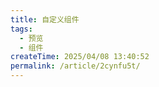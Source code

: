 ```yaml
---
title: 自定义组件
tags:
  - 预览
  - 组件
createTime: 2025/04/08 13:40:52
permalink: /article/2cynfu5t/
---
```


<CustomComponent />
